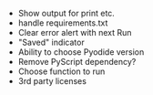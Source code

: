 - Show output for print etc.
- handle requirements.txt
- Clear error alert with next Run
- "Saved" indicator
- Ability to choose Pyodide version
- Remove PyScript dependency?
- Choose function to run
- 3rd party licenses
